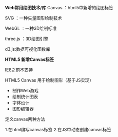 
**Web常用绘图技术/库**
Canvas ：html5中新增的绘图标签

SVG ：一种矢量图形绘制技术

WebGL ：一种3D绘制标准

three.js ：3D绘图引擎

d3.js:数据可视化函数库

**HTML5 新增Canvas标签**

IE8之前不支持






HTML5 Canvas 用于绘制图形（基于JS实现）

- 制作Web游戏
- 绘制统计图表
- 字体设计
- 图形编辑器

定义canvas两种方法

1.在html编写canvas标签
2.在JS中动态创建canvas标签